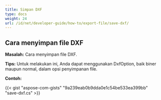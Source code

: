 ```yaml
---
title: Simpan DXF
type: docs
weight: 24
url: /id/net/developer-guide/how-to/export-file/save-dxf/
---
```


## **Cara menyimpan file DXF**

**Masalah:** Cara menyimpan file DXF.

**Tips:** Untuk melakukan ini, Anda dapat menggunakan DxfOption, baik biner maupun normal, dalam opsi penyimpanan file.

**Contoh:**

{{< gist "aspose-com-gists" "9a239eab0b9dda0e1c54be533ea399bb" "save-dxf.cs" >}}

